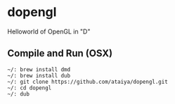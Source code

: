 # dopengl
Helloworld of OpenGL in "D"


## Compile and Run (OSX)

```
~/: brew install dmd
~/: brew install dub
~/: git clone https://github.com/ataiya/dopengl.git
~/: cd dopengl
~/: dub

```
